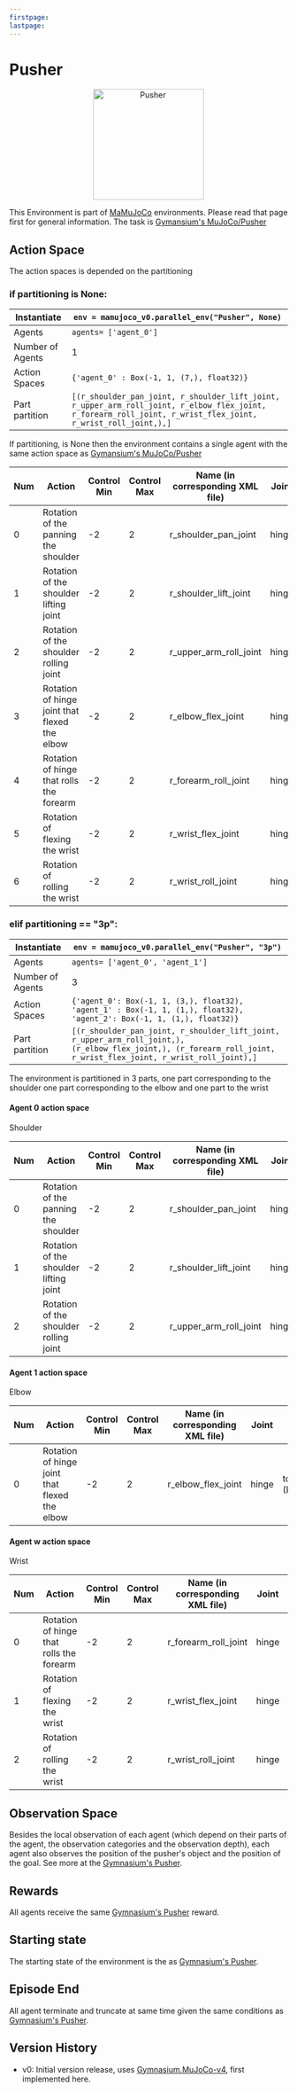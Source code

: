 ```yaml
---
firstpage:
lastpage:
---
```



# Pusher
<html>
	<p align="center">
		<img src="https://gymnasium.farama.org/_images/pusher.gif" alt="Pusher" width="200"/>
	</p>
</html> 

This Environment is part of [MaMuJoCo](https://robotics.farama.org/envs/MaMuJoCo/) environments. Please read that page first for general information.
The task is [Gymansium's MuJoCo/Pusher](https://gymnasium.farama.org/environments/mujoco/pusher/)



## Action Space
The action spaces is depended on the partitioning

### if partitioning is None:

| Instantiate		| `env = mamujoco_v0.parallel_env("Pusher", None)`	|
|-----------------------|------------------------------------------------------|
| Agents		| `agents= ['agent_0']`					|
| Number of Agents	| 1							|
| Action Spaces		| `{'agent_0' : Box(-1, 1, (7,), float32)}`			|
| Part partition	| `[(r_shoulder_pan_joint, r_shoulder_lift_joint, r_upper_arm_roll_joint, r_elbow_flex_joint, r_forearm_roll_joint, r_wrist_flex_joint, r_wrist_roll_joint,),]`	|

If partitioning, is None then the environment contains a single agent with the same action space as [Gymansium's MuJoCo/Pusher](https://gymnasium.farama.org/environments/mujoco/pusher/#action-space)

| Num | Action                                                             | Control Min | Control Max | Name (in corresponding XML file) | Joint | Unit         |
|-----|--------------------------------------------------------------------|-------------|-------------|----------------------------------|-------|--------------|
| 0    | Rotation of the panning the shoulder                              | -2          | 2           | r_shoulder_pan_joint             | hinge | torque (N m) |
| 1    | Rotation of the shoulder lifting joint                            | -2          | 2           | r_shoulder_lift_joint            | hinge | torque (N m) |
| 2    | Rotation of the shoulder rolling joint                            | -2          | 2           | r_upper_arm_roll_joint           | hinge | torque (N m) |
| 3    | Rotation of hinge joint that flexed the elbow                     | -2          | 2           | r_elbow_flex_joint               | hinge | torque (N m) |
| 4    | Rotation of hinge that rolls the forearm                          | -2          | 2           | r_forearm_roll_joint             | hinge | torque (N m) |
| 5    | Rotation of flexing the wrist                                     | -2          | 2           | r_wrist_flex_joint               | hinge | torque (N m) |
| 6    | Rotation of rolling the wrist                                     | -2          | 2           | r_wrist_roll_joint               | hinge | torque (N m) |



### elif partitioning == "3p":
| Instantiate		| `env = mamujoco_v0.parallel_env("Pusher", "3p")`|
|-----------------------|------------------------------------------------------|
| Agents		| `agents= ['agent_0', 'agent_1']`			|
| Number of Agents	| 3							|
| Action Spaces		| `{'agent_0': Box(-1, 1, (3,), float32), 'agent_1' : Box(-1, 1, (1,), float32), 'agent_2': Box(-1, 1, (1,), float32)}`			|
| Part partition	| `[(r_shoulder_pan_joint, r_shoulder_lift_joint, r_upper_arm_roll_joint,), (r_elbow_flex_joint,), (r_forearm_roll_joint, r_wrist_flex_joint, r_wrist_roll_joint),]`|

The environment is partitioned in 3 parts, one part corresponding to the shoulder one part corresponding to the elbow and one part to the wrist
#### Agent 0 action space
Shoulder

| Num | Action                                                             | Control Min | Control Max | Name (in corresponding XML file) | Joint | Unit         |
|-----|--------------------------------------------------------------------|-------------|-------------|----------------------------------|-------|--------------|
| 0    | Rotation of the panning the shoulder                              | -2          | 2           | r_shoulder_pan_joint             | hinge | torque (N m) |
| 1    | Rotation of the shoulder lifting joint                            | -2          | 2           | r_shoulder_lift_joint            | hinge | torque (N m) |
| 2    | Rotation of the shoulder rolling joint                            | -2          | 2           | r_upper_arm_roll_joint           | hinge | torque (N m) |
#### Agent 1 action space
Elbow

| Num | Action                                                             | Control Min | Control Max | Name (in corresponding XML file) | Joint | Unit         |
|-----|--------------------------------------------------------------------|-------------|-------------|----------------------------------|-------|--------------|
| 0    | Rotation of hinge joint that flexed the elbow                     | -2          | 2           | r_elbow_flex_joint               | hinge | torque (N m) |
#### Agent w action space
Wrist

| Num | Action                                                             | Control Min | Control Max | Name (in corresponding XML file) | Joint | Unit         |
|-----|--------------------------------------------------------------------|-------------|-------------|----------------------------------|-------|--------------|
| 0    | Rotation of hinge that rolls the forearm                          | -2          | 2           | r_forearm_roll_joint             | hinge | torque (N m) |
| 1    | Rotation of flexing the wrist                                     | -2          | 2           | r_wrist_flex_joint               | hinge | torque (N m) |
| 2    | Rotation of rolling the wrist                                     | -2          | 2           | r_wrist_roll_joint               | hinge | torque (N m) |
## Observation Space

Besides the local observation of each agent (which depend on their parts of the agent, the observation categories and the observation depth), each agent also observes the position of the pusher's object and the position of the goal.
See more at the [Gymnasium's Pusher](https://gymnasium.farama.org/environments/mujoco/reacher/#observation-space).



## Rewards

All agents receive the same [Gymnasium's Pusher](https://gymnasium.farama.org/environments/mujoco/pusher/#observation-space) reward.



## Starting state

The starting state of the environment is the as [Gymnasium's Pusher](https://gymnasium.farama.org/environments/mujoco/pusher/#starting-state).



## Episode End

All agent terminate and truncate at same time given the same conditions as [Gymnasium's Pusher](https://gymnasium.farama.org/environments/mujoco/pusher/#episode-end).


## Version History
- v0: Initial version release, uses [Gymnasium.MuJoCo-v4](https://gymnasium.farama.org/environments/mujoco/), first implemented here.
